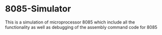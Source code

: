 # 8085-Simulator

This is a simulation of microprocessor 8085 which include all the functionality as well as debugging of the assembly command code for 8085
